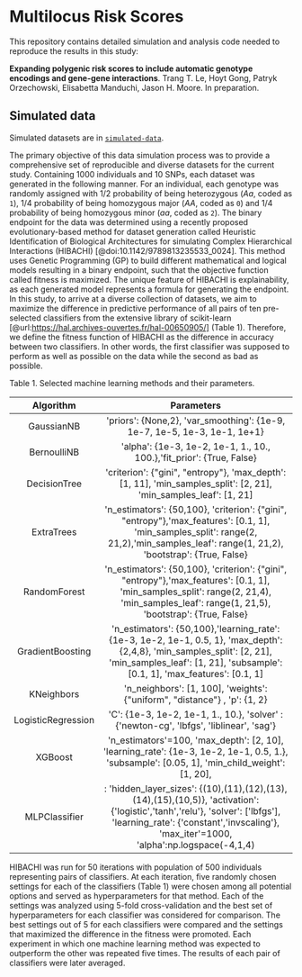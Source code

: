 # Multilocus Risk Scores

This repository contains detailed simulation and analysis code needed to reproduce the results in this study:

**Expanding polygenic risk scores to include automatic genotype encodings and gene-gene interactions**.
Trang T. Le, Hoyt Gong, Patryk Orzechowski, Elisabetta Manduchi, Jason H. Moore.
In preparation.

## Simulated data
Simulated datasets are in [`simulated-data`](simulated-data).

The primary objective of this data simulation process was to provide a comprehensive set of reproducible and diverse datasets for the current study.
Containing 1000 individuals and 10 SNPs, each dataset was generated in the following manner.
For an individual, each genotype was randomly assigned with 1/2 probability of being heterozygous (*Aa*, coded as `1`), 1/4 probability of being homozygous major (*AA*, coded as `0`) and 1/4 probability of being homozygous minor (*aa*, coded as `2`).
The binary endpoint for the data was determined using a recently proposed evolutionary-based method for dataset generation called Heuristic Identification of Biological Architectures for simulating Complex Hierarchical Interactions (HIBACHI) [@doi:10.1142/9789813235533_0024].
This method uses Genetic Programming (GP) to build different mathematical and logical models resulting in a binary endpoint, such that the objective function called fitness is maximized. 
The unique feature of HIBACHI is explainability, as each generated model represents a formula for generating the endpoint. 
In this study, to arrive at a diverse collection of datasets, we aim to maximize the difference in predictive performance of all pairs of ten pre-selected classifiers from the extensive library of scikit-learn [@url:https://hal.archives-ouvertes.fr/hal-00650905/] (Table 1).
Therefore, we define the fitness function of HIBACHI as the difference in accuracy between two classifiers. In other words, the first classifier was supposed to perform as well as possible on the data while the second as bad as possible.

Table 1. Selected machine learning methods and their parameters.

| Algorithm      |                             Parameters                                         |
|:--------------:|:------------------------------------------------------------------------------:|
| GaussianNB     |'priors': {None,2}, 'var_smoothing': {1e-9, 1e-7, 1e-5, 1e-3, 1e-1, 1e+1}       |
| BernoulliNB    |'alpha': {1e-3, 1e-2, 1e-1, 1., 10., 100.},'fit_prior': {True, False}           |
| DecisionTree   |'criterion': {"gini", "entropy"}, 'max_depth': [1, 11], 'min_samples_split': [2, 21], 'min_samples_leaf': [1, 21]|
|ExtraTrees      |'n_estimators': {50,100}, 'criterion': {"gini", "entropy"},'max_features': [0.1, 1], 'min_samples_split': range(2, 21,2),'min_samples_leaf': range(1, 21,2), 'bootstrap': {True, False}|
|RandomForest    |'n_estimators': {50,100}, 'criterion': {"gini", "entropy"},'max_features': [0.1, 1], 'min_samples_split': range(2, 21,4), 'min_samples_leaf':  range(1, 21,5), 'bootstrap': {True, False}                 |
|GradientBoosting|  'n_estimators': {50,100},'learning_rate': {1e-3, 1e-2, 1e-1, 0.5, 1}, 'max_depth': {2,4,8}, 'min_samples_split': [2, 21], 'min_samples_leaf': [1, 21], 'subsample': [0.1, 1], 'max_features': [0.1, 1]|
|KNeighbors      |'n_neighbors': [1, 100], 'weights': {"uniform", "distance"} , 'p': {1, 2}   |
|LogisticRegression| 'C': {1e-3, 1e-2, 1e-1, 1., 10.}, 'solver' : {'newton-cg', 'lbfgs', 'liblinear', 'sag'}|
|XGBoost     | 'n_estimators'=100, 'max_depth': [2, 10], 'learning_rate': {1e-3, 1e-2, 1e-1, 0.5, 1.}, 'subsample': [0.05, 1], 'min_child_weight': [1, 20],
|MLPClassifier |: 'hidden_layer_sizes': {(10),(11),(12),(13),(14),(15),(10,5)},  'activation': {'logistic','tanh','relu'}, 'solver': ['lbfgs'], 'learning_rate': {'constant','invscaling'}, 'max_iter'=1000, 'alpha':np.logspace(-4,1,4)|

HIBACHI was run for 50 iterations with population of 500 individuals representing pairs of classifiers.
At each iteration, five randomly chosen settings for each of the classifiers (Table 1) were chosen among all potential options and served as hyperparameters for that method.
Each of the settings was analyzed using 5-fold cross-validation and the best set of hyperparameters for each classifier was considered for comparison. 
The best settings out of 5 for each classifiers were compared and the settings that maximized the difference in the fitness were promoted.
Each experiment in which one machine learning method was expected to outperform the other was repeated five times.
The results of each pair of classifiers were later averaged.